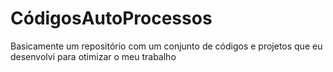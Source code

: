 # CódigosAutoProcessos
Basicamente um repositório com um conjunto de códigos e projetos que eu desenvolvi para otimizar o meu trabalho
